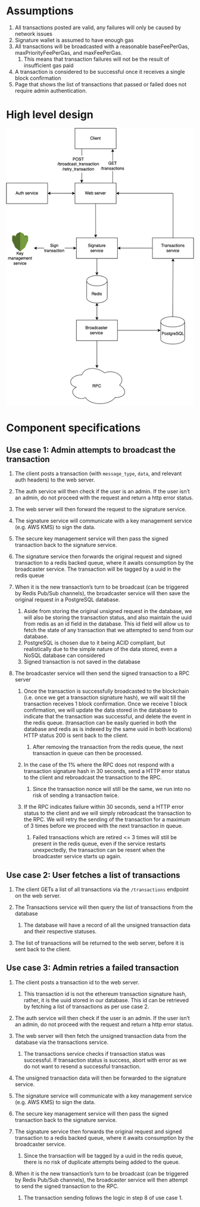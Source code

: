 # Assumptions

1.  All transactions posted are valid, any failures will only be caused by network issues
2.  Signature wallet is assumed to have enough gas
3.  All transactions will be broadcasted with a reasonable baseFeePerGas, maxPriorityFeePerGas, and maxFeePerGas.
    1.  This means that transaction failures will not be the result of insufficient gas paid
4.  A transaction is considered to be successful once it receives a single block confirmation
5.  Page that shows the list of transactions that passed or failed does not require admin authentication.

# High level design

![](diagram.png)

# Component specifications

## Use case 1: Admin attempts to broadcast the transaction

1.  The client posts a transaction (with `message_type`, `data`, and relevant auth headers) to the web server.
2.  The auth service will then check if the user is an admin. If the user isn’t an admin, do not proceed with the request and return a http error status.
3.  The web server will then forward the request to the signature service.
4.  The signature service will communicate with a key management service (e.g. AWS KMS) to sign the data.
5.  The secure key management service will then pass the signed transaction back to the signature service.
6.  The signature service then forwards the original request and signed transaction to a redis backed queue, where it awaits consumption by the broadcaster service. The transaction will be tagged by a uuid in the redis queue
7.  When it is the new transaction’s turn to be broadcast (can be triggered by Redis Pub/Sub channels), the broadcaster service will then save the original request in a PostgreSQL database.
    1.  Aside from storing the original unsigned request in the database, we will also be storing the transaction status, and also maintain the uuid from redis as an id field in the database. This id field will allow us to fetch the state of any transaction that we attempted to send from our database.
    2.  PostgreSQL is chosen due to it being ACID compliant, but realistically due to the simple nature of the data stored, even a NoSQL database can considered
    3.  Signed transaction is not saved in the database

8.  The broadcaster service will then send the signed transaction to a RPC server

    1.  Once the transaction is successfully broadcasted to the blockchain (i.e. once we get a transaction signature hash), we will wait till the transaction receives 1 block confirmation. Once we receive 1 block confirmation, we will update the data stored in the database to indicate that the transaction was successful, and delete the event in the redis queue. (transaction can be easily queried in both the database and redis as is indexed by the same uuid in both locations) HTTP status 200 is sent back to the client.
        1. After removing the transaction from the redis queue, the next transaction in queue can then be processed.
    2.  In the case of the 1% where the RPC does not respond with a transaction signature hash in 30 seconds, send a HTTP error status to the client and rebroadcast the transaction to the RPC.
        1.  Since the transaction nonce will still be the same, we run into no risk of sending a transaction twice.

    3.  If the RPC indicates failure within 30 seconds, send a HTTP error status to the client and we will simply rebroadcast the transaction to the RPC. We will retry the sending of the transaction for a maximum of 3 times before we proceed with the next transaction in queue.
        1.  Failed transactions which are retired <= 3 times will still be present in the redis queue, even if the service   restarts unexpectedly, the transaction can be resent when the broadcaster service starts up again.

## Use case 2: User fetches a list of transactions

1.  The client GETs a list of all transactions via the `/transactions` endpoint on the web server.
2.  The Transactions service will then query the list of transactions from the database
    1.  The database will have a record of all the unsigned transaction data and their respective statuses.

3.  The list of transactions will be returned to the web server, before it is sent back to the client.

## Use case 3: Admin retries a failed transaction

1.  The client posts a transaction id to the web server.
      1.  This transaction id is not the ethereum transaction signature hash, rather, it is the uuid stored in our database. This id can be retrieved by fetching a list of transactions as per use case 2.

2.  The auth service will then check if the user is an admin. If the user isn’t an admin, do not proceed with the request and return a http error status.
3.  The web server will then fetch the unsigned transaction data from the database via the transactions service.
    1. The transactions service checks if transaction status was successful. If transaction status is success, abort with error as we do not want to resend a successful transaction.
4.  The unsigned transaction data will then be forwarded to the signature service.
5.  The signature service will communicate with a key management service (e.g. AWS KMS) to sign the data.
6.  The secure key management service will then pass the signed transaction back to the signature service.
7.  The signature service then forwards the original request and signed transaction to a redis backed queue, where it awaits consumption by the broadcaster service.
    1.  Since the transaction will be tagged by a uuid in the redis queue, there is no risk of duplicate attempts being added to the queue.

8.  When it is the new transaction’s turn to be broadcast (can be triggered by Redis Pub/Sub channels), the broadcaster service will then attempt to send the signed transaction to the RPC.
    1.  The transaction sending follows the logic in step 8 of use case 1.